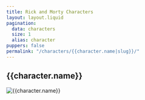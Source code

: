 ```yaml
---
title: Rick and Morty Characters
layout: layout.liquid
pagination:
  data: characters
  size: 1
  alias: character
puppers: false
permalink: "/characters/{{character.name|slug}}/"
---
```


## {{character.name}}

![{{character.name}}]({{character.image}})
